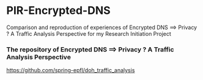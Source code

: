 # PIR-Encrypted-DNS
Comparison and reproduction of experiences of Encrypted DNS ==> Privacy ? A Traffic Analysis Perspective for my Research Initiation Project


### The repository of Encrypted DNS ==> Privacy ? A Traffic Analysis Perspective
https://github.com/spring-epfl/doh_traffic_analysis
